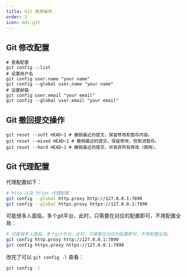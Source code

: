 ```yaml
---
title: Git 常用操作
order: 2
icon: mdi:git
---
```


## Git 修改配置

```shell
# 查看配置
git config --list
# 设置用户名
git config user.name "your name"
git config --global user.name "your name"
# 设置邮箱
git config user.email "your email"
git config --global user.email "your email"
```

## Git 撤回提交操作

```shell
git reset --soft HEAD~1 # 撤销最近的提交，保留修改和暂存内容。
git reset --mixed HEAD~1 # 撤销最近的提交，保留修改，但取消暂存。
git reset --hard HEAD~1 # 撤销最近的提交，并丢弃所有修改（慎用）。
```

## Git 代理配置
代理配置如下：
```bash
# http 以及 https 代理配置：
git config --global http.proxy http://127.0.0.1:7890
git config --global https.proxy https://127.0.0.1:7890
```
可能很多人面临，多个git平台，此时，只需要在对应的配置即可，不用配置全局：
```bash
# 可能很多人面临，多个git平台，此时，只需要在对应的配置即可，不用配置全局。
git config http.proxy http://127.0.0.1:7890
git config https.proxy https://127.0.0.1:7890
```
改完了可以 `git config -l` 查看：
```bash
git config -l
```





